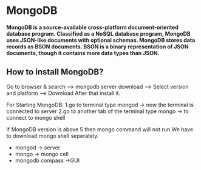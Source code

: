 # MongoDB
**MongoDB is a source-available cross-platform document-oriented database program. Classified as a NoSQL database program, MongoDB uses JSON-like documents with optional schemas.
MongoDB stores data records as BSON documents. BSON is a binary representation of JSON documents, though it contains more data types than JSON.**

## How to install MongoDB?
Go to browser & search --> mongodb server download --> Select version and platform --> Download
After that install it.


For Starting MongoDB:
1.go to terminal type mongod -> now the terminal is connected to server
2.go to another tab of the terminal type mongo -> to connect to mongo shell

If MongoDB version is above 5 then mongo command will not run.We have to download mongo shell seperately. 



* mongod -> server
* mongo -> mongo cell
* mongodb compass ->GUI
